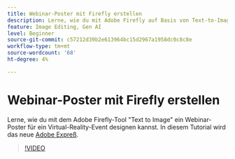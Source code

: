```yaml
---
title: Webinar-Poster mit Firefly erstellen
description: Lerne, wie du mit Adobe Firefly auf Basis von Text-to-Image ein Webinar-Poster für ein Virtual-Reality-Event designen kannst.
feature: Image Editing, Gen AI
level: Beginner
source-git-commit: c57212d39b2e613964bc15d2967a1958dc0c8c8e
workflow-type: tm+mt
source-wordcount: '68'
ht-degree: 4%

---
```


# Webinar-Poster mit Firefly erstellen

Lerne, wie du mit dem Adobe Firefly-Tool &quot;Text to Image&quot; ein Webinar-Poster für ein Virtual-Reality-Event designen kannst. In diesem Tutorial wird das neue [Adobe Expreß](https://www.adobe.com/express/).

>[!VIDEO](https://video.tv.adobe.com/v/3420810?quality=12&learn=on&hidetitle=true)